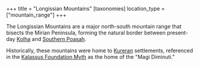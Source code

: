 +++
title = "Longissian Mountains"
[taxonomies]
location_type = ["mountain_range"]
+++

The Longissian Mountains are a major north-south mountain range that bisects the
Mirian Peninsula, forming the natural border between present-day
[Kolha](@/locations/kolha.md) and [Southern Poasah](@/locations/southern-poasah.md).

Historically, these mountains were home to
[Kureran](@/ethnicities/koradin-kurerans.md) settlements, referenced in the
[Kalassus Foundation Myth](@/world-novelty/kalassus-foundation-myth.md) as the
home of the "Magi Diminuti."
